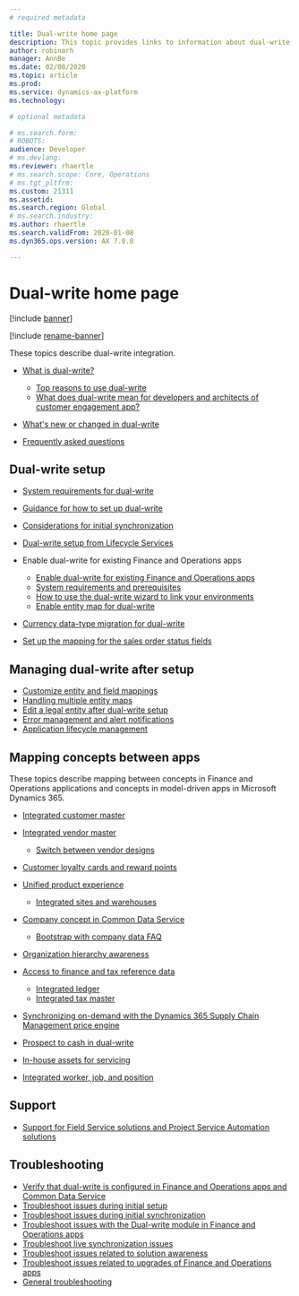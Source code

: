 ```yaml
---
# required metadata

title: Dual-write home page
description: This topic provides links to information about dual-write.
author: robinarh
manager: AnnBe
ms.date: 02/08/2020
ms.topic: article
ms.prod: 
ms.service: dynamics-ax-platform
ms.technology: 

# optional metadata

# ms.search.form: 
# ROBOTS: 
audience: Developer
# ms.devlang: 
ms.reviewer: rhaertle
# ms.search.scope: Core, Operations
# ms.tgt_pltfrm: 
ms.custom: 21311
ms.assetid: 
ms.search.region: Global
# ms.search.industry: 
ms.author: rhaertle
ms.search.validFrom: 2020-01-08
ms.dyn365.ops.version: AX 7.0.0

---
```


# Dual-write home page

[!include [banner](../../includes/banner.md)]

[!include [rename-banner](/includes/cc-data-platform-banner.md)]

These topics describe dual-write integration.

+ [What is dual-write?](dual-write-overview.md)

    - [Top reasons to use dual-write](dual-write-overview.md#top-reasons-to-use-dual-write)
    - [What does dual-write mean for developers and architects of customer engagement app?](dual-write-overview.md#developer-architect)

+ [What's new or changed in dual-write](whats-new-dual-write.md)
+ [Frequently asked questions](dual-write-faq.md)    
    
## Dual-write setup

+ [System requirements for dual-write](dual-write-system-req.md)
+ [Guidance for how to set up dual-write](connection-setup.md)
+ [Considerations for initial synchronization](initial-sync-guidance.md)
+ [Dual-write setup from Lifecycle Services](lcs-setup.md)
+ Enable dual-write for existing Finance and Operations apps

    + [Enable dual-write for existing Finance and Operations apps](enable-dual-write.md)
    + [System requirements and prerequisites](requirements-and-prerequisites.md)
    + [How to use the dual-write wizard to link your environments](link-your-environment.md)
    + [Enable entity map for dual-write](enable-entity-map.md)

+ [Currency data-type migration for dual-write](currrency-decimal-places.md)
+ [Set up the mapping for the sales order status fields](sales-status-map.md)

## Managing dual-write after setup

+ [Customize entity and field mappings](customizing-mappings.md)
+ [Handling multiple entity maps](multiple-entity-maps.md)
+ [Edit a legal entity after dual-write setup](edit-legal-entity.md)
+ [Error management and alert notifications](errors-and-alerts.md)
+ [Application lifecycle management](app-lifecycle-management.md)

## Mapping concepts between apps

These topics describe mapping between concepts in Finance and Operations applications and concepts in model-driven apps in Microsoft Dynamics 365.

+ [Integrated customer master](customer-mapping.md)
+ [Integrated vendor master](vendor-mapping.md)

    + [Switch between vendor designs](vendor-switch.md)

+ [Customer loyalty cards and reward points](loyalty-mapping.md)
+ [Unified product experience](product-mapping.md)

    + [Integrated sites and warehouses](sites-warehouses-mapping.md)

+ [Company concept in Common Data Service](company-data.md)

    + [Bootstrap with company data FAQ](bootstrap-company-data.md)

+ [Organization hierarchy awareness](organization-mapping.md)
+ [Access to finance and tax reference data](finance-tax-reference.md)

    + [Integrated ledger](ledger-mapping.md)
    + [Integrated tax master](tax-mapping.md)

+ [Synchronizing on-demand with the Dynamics 365 Supply Chain Management price engine](pricing-engine.md)
+ [Prospect to cash in dual-write](dual-write-prospect-to-cash.md)
+ [In-house assets for servicing](in-house-assets.md)
+ [Integrated worker, job, and position](integrated-hr.md)

## Support

+ [Support for Field Service solutions and Project Service Automation solutions](field-service-project-service-automation.md)

## Troubleshooting

+ [Verify that dual-write is configured in Finance and Operations apps and Common Data Service](dual-write-troubleshooting-verify-config.md)
+ [Troubleshoot issues during initial setup](dual-write-troubleshooting-initial-setup.md)
+ [Troubleshoot issues during initial synchronization](dual-write-troubleshooting-initial-sync.md)
+ [Troubleshoot issues with the Dual-write module in Finance and Operations apps](dual-write-troubleshooting-dual-write-module.md)
+ [Troubleshoot live synchronization issues](dual-write-troubleshooting-live-sync.md)
+ [Troubleshoot issues related to solution awareness](dual-write-troubleshooting-solution-awareness.md)
+ [Troubleshoot issues related to upgrades of Finance and Operations apps](dual-write-troubleshooting-finops-upgrades.md)
+ [General troubleshooting](dual-write-troubleshooting.md)
